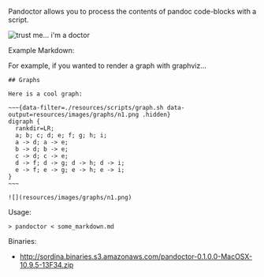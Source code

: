 
Pandoctor allows you to process the contents of pandoc code-blocks with a script.

<img src="https://raw.github.com/sordina/pandoctor/master/trust-me-im-a-doctor.jpg" alt="trust me... i'm a doctor" />

Example Markdown:


For example, if you wanted to render a graph with graphviz...

    ## Graphs

    Here is a cool graph:

    ~~~{data-filter=./resources/scripts/graph.sh data-output=resources/images/graphs/n1.png .hidden}
    digraph {
      rankdir=LR;
      a; b; c; d; e; f; g; h; i;
      a -> d; a -> e;
      b -> d; b -> e;
      c -> d; c -> e;
      d -> f; d -> g; d -> h; d -> i;
      e -> f; e -> g; e -> h; e -> i;
    }
    ~~~

    ![](resources/images/graphs/n1.png)

Usage:

    > pandoctor < some_markdown.md

Binaries:

* <http://sordina.binaries.s3.amazonaws.com/pandoctor-0.1.0.0-MacOSX-10.9.5-13F34.zip>
